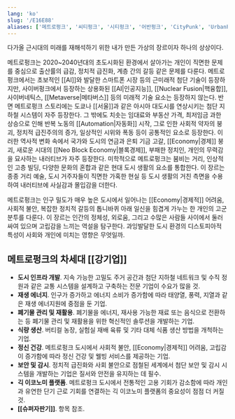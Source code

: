 ```yaml
---
lang: 'ko'
slug: '/E16E88'
aliases: ['메트로펑크', '씨티펑크', '시티펑크', '어반펑크', 'CityPunk', 'UrbanPunk']
---
```


다가올 근시대의 미래를 재해석하기 위한 내가 만든 가상의 장르이자 하나의 상상이다.

메트로펑크는 2020~2040년대의 초도시화된 환경에서 살아가는 개인이 직면한 문제를 중심으로 출산률의 급감, 정치적 급진화, 계층 간의 갈등 같은 문제를 다룬다. 메트로펑크에서는 초보적인 [[AI]]와 발달한 스마트폰 시장 등의 근미래적 첨단 기술이 등장하지만, 사이버펑크에서 등장하는 상용화된 [[AI|인공지능]], [[Nuclear Fusion|핵융합]], 사이버네틱스, [[Metaverse|메타버스]] 등의 미래적 기술 요소는 등장하지 않는다. 반면 메트로펑크 스토리에는 도쿄나 [[서울]]과 같은 아시아 대도시를 연상시키는 첨단 지하철 시스템이 자주 등장한다. 그 밖에도 치솟는 임대료와 부동산 가격, 최저임금 과한 상승으로 인해 반복 노동의 [[Automation|자동화]] 시작, 그로 인한 사회적 약자의 붕괴, 정치적 급진주의의 증가, 일상적인 시위와 폭동 등이 공통적인 요소로 등장한다. 이러한 역사적 변화 속에서 국가와 도시의 연금과 은퇴 기금 고갈, [[Economy|경제]] 붕괴, 새로운 시대의 [[Neo Block Economy|블록경제]], 부패한 정치인, 개인의 무력감을 묘사하는 내러티브가 자주 등장한다. 미학적으로 메트로펑크는 붐비는 거리, 인상적인 고층 빌딩, 다양한 문화의 혼합과 같은 현대 도시 생활의 요소를 통합한다. 이 장르는 종종 거리 예술, 도시 거주자들이 직면한 가혹한 현실 등 도시 생활의 거친 측면을 수용하여 내러티브에 사실감과 몰입감을 더한다.

메트로펑크는 인구 밀도가 매우 높은 도시에서 일어나는 [[Economy|경제적]] 어려움, 사회적 불안, 복잡한 정치적 갈등의 톱니바퀴 아래 일신을 힘겹게 가누는 한 개인의 고군분투를 다룬다. 이 장르는 인간의 정체성, 외로움, 그리고 수많은 사람들 사이에서 둘러싸여 있으며 고립감을 느끼는 역설을 탐구한다. 과잉발달한 도시 환경의 디스토피아적 특성이 사회와 개인에 미치는 영향은 무엇일까.

## 메트로펑크의 차세대 [[강기업]]

- **도시 인프라 개발**. 지속 가능한 고밀도 주거 공간과 첨단 지하철 네트워크 및 수직 정원과 같은 교통 시스템을 설계하고 구축하는 전문 기업이 수요가 많을 것.
- **재생 에너지**. 인구가 증가하고 에너지 소비가 증가함에 따라 태양열, 풍력, 지열과 같은 재생 에너지원에 중점을 둔 기업.
- **폐기물 관리 및 재활용**. 폐기물을 에너지, 재사용 가능한 재료 또는 음식으로 전환하는 등 폐기물 관리 및 재활용을 위한 혁신적인 솔루션을 개발하는 기업.
- **식량 생산**. 버티컬 농장, 실험실 재배 육류 및 기타 대체 식품 생산 방법을 개척하는 기업.
- **정신 건강**. 메트로펑크 도시에서 사회적 불안, [[Economy|경제적]] 어려움, 고립감이 증가함에 따라 정신 건강 및 웰빙 서비스를 제공하는 기업.
- **보안 및 감시**. 정치적 급진화와 사회 불안으로 점철된 세계에서 첨단 보안 및 감시 시스템을 개발하는 기업은 질서와 안전을 유지하는 데 필수.
- **긱 이코노미 플랫폼**. 메트로펑크 도시에서 전통적인 고용 기회가 감소함에 따라 개인과 유연한 단기 근로 기회를 연결하는 긱 이코노미 플랫폼의 중요성이 점점 더 커질 것.
- **[[슈퍼자판기]]**. 항목 참조.
